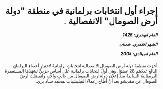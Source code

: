 <h1 dir="rtl">إجراء أول انتخابات برلمانية في منطقة "دولة أرض الصومال" ‏الانفصالية .</h1>

<h5 dir="rtl">العام الهجري:  1426

الشهر القمري: شعبان

العام الميلادي: 2005</h5>

<p dir="rtl">أجرَت منطقةُ دولة أرض الصومال الانفصالية انتخاباتٍ برلمانيةً لاختيارِ أعضاءِ البرلمانِ البالغِ عددُهم 28 عضوًا، وهي أولُ انتخابات برلمانية على أساسٍ حزبيٍّ تشهَدُها المستعمرةُ البريطانيةُ السابقةُ منذُ إعلان دولة أرض الصومال من جانبٍ واحدٍ، وانفصَلَت أرضُ الصومال عن مقديشو بعد أنْ أطاح زعماءُ الميليشيات بمحمد سياد بري.</p></br>

